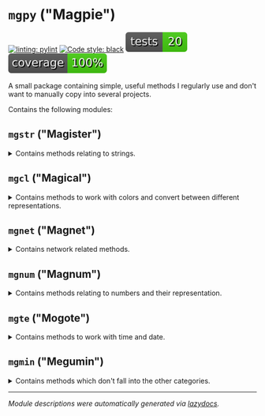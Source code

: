# `mgpy` ("Magpie")

[![linting: pylint](https://img.shields.io/badge/linting-pylint-yellowgreen)](https://github.com/pylint-dev/pylint) [![Code style: black](https://img.shields.io/badge/code%20style-black-000000.svg)](https://github.com/psf/black) [![Tests](https://github.com/phistoh/mgpy/raw/main/docs/badges/tests.svg)](https://docs.pytest.org/en/8.2.x/) [![Coverage](https://github.com/phistoh/mgpy/raw/main/docs/badges/coverage.svg)](https://github.com/pytest-dev/pytest-cov)

A small package containing simple, useful methods I regularly use and don't want to manually copy into several projects.

Contains the following modules:

## `mgstr` ("Magister")

<details>
<summary>Contains methods relating to strings.</summary>

### *function* `insert_line_into_string`

```python
insert_line_into_string(line: str, s: str, pos: int) → str
```

Takes two strings and inserts the first one into the second one as a new line at the given position.

**Args:**

- **`line`** (`str`):  The line to insert.
- **`s`** (`str`):  The (potential multi-line) string in which to insert `line`.
- **`pos`** (`int`):  The line number of the newly inserted line. Uses Python's `List.insert()` position syntax—negative indices, e.g. `-1`, inserts `line` *before* the last element.

**Returns:**

- **`str`**:  A new string containing line at the given line number.

### *function* `join_strings`

```python
join_strings(*args: any, separator: str = ", ") → str
```

Takes multiple strings and an optional separator element and joins them to a single string. Each non-string argument will be ignored.

**Args:**

- **`*args`** (`any`):  Multiple arguments of any type. Only strings will be joined. Arguments of other types will be ignored.
- **`separator`** (`str`):  The separator element which will be put between all arguments. Defaults to ", ".

**Returns:**

- **`str`**:  A combination of all originally given strings, separated by separator.

### *function* `log_print`

```python
log_print(s: str, level: Loglevel = Loglevel.INFO, time_format: str = "%Y-%m-%d %H:%M:%S")
```

Takes a string and outputs it with an additional prefix indicating importance.

**Args:**

- **`s`** (`str`):  The string which will be output
- **`level`** (`Loglevel`, optional):  The prefix indicating importance. Defaults to `Loglevel.INFO`.
- **`time_format`** (`str`, optional): A (C-time adherent) string to format the time. Defaults to `%Y-%m-%d %H:%M:%S`

### *function* `truncate_string`

```python
truncate_string(s: str, length: int, ellipsis: str = '...') → str
```

Takes a string, truncates it to the given length, adding a given ellipsis.

**Args:**

- **`s`** (`str`):  The string which will be shortened.
- **`length`** (`int`):  The length of the shortened string including the length of the ellipsis.
- **`ellipsis`** (`str`, optional):  An optional ellipsis which will be appended. Defaults to `"..."`.

**Returns:**

- **`str`**:  A truncated version of the string with given length (and ellipsis)

### *class* `Loglevel`

A string enum defining importance levels for usage in the 'log_print' method

**Members:**

- `INFO = "Information"`: Used to indicate an informational output.
- `WARNING = "Warning"`: Used to indicate a warning.
- `ERROR = "ERROR"`: Used to indicate an error.

</details>

## `mgcl` ("Magical")

<details>
<summary>Contains methods to work with colors and convert between different representations.</summary>

*tbd.*
</details>

## `mgnet` ("Magnet")

<details>
<summary>Contains network related methods.</summary>

*tbd.*
</details>

## `mgnum` ("Magnum")

<details>
<summary>Contains methods relating to numbers and their representation.</summary>

### *function* `generate_human_readable_number`

```python
generate_human_readable_number(
    number: int,
    suffixes: list[str] = None,
    decimal_separator: str = '.'
) → str
```

Takes a number and returns a 'human readable' string. E.g., `1500000` → `1.5M`

**Args:**

- **`number`** (`int`):  The number to represent.
- **`suffixes`** (`list[str]`, optional):  A list of ascendingly sorted suffixes for each order of magnitude. Defaults to `["k", "M", "G", "T"]`.
- **`decimal_separator`** (`str`, optional):  The decimal separator. Defaults to `"."`.

**Returns:**

 - **`str`**:  The human readable string.

</details>

## `mgte` ("Mogote")

<details>
<summary>Contains methods to work with time and date.</summary>

*tbd.*
</details>

## `mgmin` ("Megumin")

<details>
<summary>Contains methods which don't fall into the other categories.</summary>

*tbd.*
</details>

---

*Module descriptions were automatically generated via [lazydocs](https://github.com/ml-tooling/lazydocs).*
